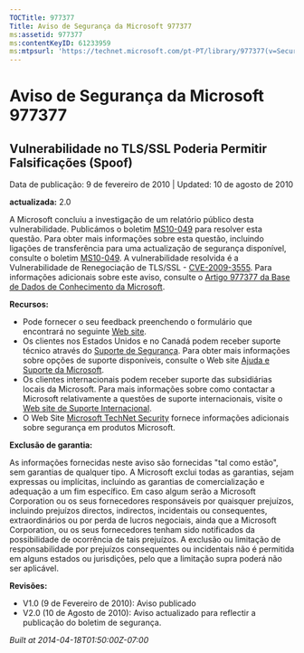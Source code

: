 ```yaml
---
TOCTitle: 977377
Title: Aviso de Segurança da Microsoft 977377
ms:assetid: 977377
ms:contentKeyID: 61233959
ms:mtpsurl: 'https://technet.microsoft.com/pt-PT/library/977377(v=Security.10)'
---
```


Aviso de Segurança da Microsoft 977377
======================================

Vulnerabilidade no TLS/SSL Poderia Permitir Falsificações (Spoof)
-----------------------------------------------------------------

Data de publicação: 9 de fevereiro de 2010 | Updated: 10 de agosto de 2010

**actualizada:** 2.0

A Microsoft concluiu a investigação de um relatório público desta vulnerabilidade. Publicámos o boletim [MS10-049](http://go.microsoft.com/fwlink/?linkid=197104) para resolver esta questão. Para obter mais informações sobre esta questão, incluindo ligações de transferência para uma actualização de segurança disponível, consulte o boletim [MS10-049](http://go.microsoft.com/fwlink/?linkid=197104). A vulnerabilidade resolvida é a Vulnerabilidade de Renegociação de TLS/SSL - [CVE-2009-3555](http://www.cve.mitre.org/cgi-bin/cvename.cgi?name=cve-2009-3555). Para informações adicionais sobre este aviso, consulte o [Artigo 977377 da Base de Dados de Conhecimento da Microsoft](http://support.microsoft.com/kb/977377).

**Recursos:**

-   Pode fornecer o seu feedback preenchendo o formulário que encontrará no seguinte [Web site](https://support.microsoft.com/common/survey.aspx?scid=sw;en;1257&amp;showpage=1&amp;ws=technet&amp;sd=tech).
-   Os clientes nos Estados Unidos e no Canadá podem receber suporte técnico através do [Suporte de Segurança](http://go.microsoft.com/fwlink/?linkid=21131). Para obter mais informações sobre opções de suporte disponíveis, consulte o Web site [Ajuda e Suporte da Microsoft](http://support.microsoft.com).
-   Os clientes internacionais podem receber suporte das subsidiárias locais da Microsoft. Para mais informações sobre como contactar a Microsoft relativamente a questões de suporte internacionais, visite o [Web site de Suporte Internacional](http://go.microsoft.com/fwlink/?linkid=21155).
-   O Web Site [Microsoft TechNet Security](http://go.microsoft.com/fwlink/?linkid=21132) fornece informações adicionais sobre segurança em produtos Microsoft.

**Exclusão de garantia:**

As informações fornecidas neste aviso são fornecidas "tal como estão", sem garantias de qualquer tipo. A Microsoft exclui todas as garantias, sejam expressas ou implícitas, incluindo as garantias de comercialização e adequação a um fim específico. Em caso algum serão a Microsoft Corporation ou os seus fornecedores responsáveis por quaisquer prejuízos, incluindo prejuízos directos, indirectos, incidentais ou consequentes, extraordinários ou por perda de lucros negociais, ainda que a Microsoft Corporation, ou os seus fornecedores tenham sido notificados da possibilidade de ocorrência de tais prejuízos. A exclusão ou limitação de responsabilidade por prejuízos consequentes ou incidentais não é permitida em alguns estados ou jurisdições, pelo que a limitação supra poderá não ser aplicável.

**Revisões:**

-   V1.0 (9 de Fevereiro de 2010): Aviso publicado
-   V2.0 (10 de Agosto de 2010): Aviso actualizado para reflectir a publicação do boletim de segurança.

*Built at 2014-04-18T01:50:00Z-07:00*
